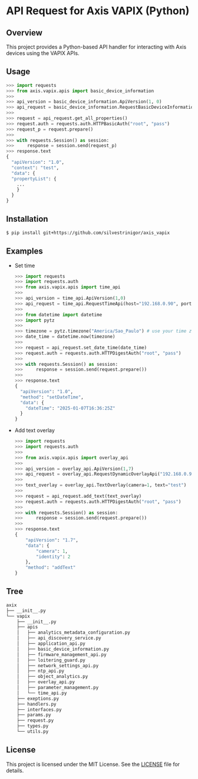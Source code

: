 # API Request for Axis VAPIX (Python)

## Overview

This project provides a Python-based API handler for interacting with Axis devices using the VAPIX APIs.

## Usage

```python
>>> import requests
>>> from axis.vapix.apis import basic_device_information
>>>
>>> api_version = basic_device_information.ApiVersion(1, 0)
>>> api_request = basic_device_information.RequestBasicDeviceInformation(host="192.168.0.90", port=80, api_version=api_version, context="test")
>>>
>>> request = api_request.get_all_properties()
>>> request.auth = requests.auth.HTTPBasicAuth("root", "pass")
>>> request_p = request.prepare()
>>> 
>>> with requests.Session() as session:
>>>     response = session.send(request_p)
>>> response.text
{
  "apiVersion": "1.0",
  "context": "test",
  "data": {
  "propertyList": {
    ... 
    }
  }
}
```

## Installation

```bash
$ pip install git+https://github.com/silvestrinigor/axis_vapix
```

## Examples

- Set time
    
    ```python
    >>> import requests
    >>> import requests.auth
    >>> from axis.vapix.apis import time_api
    >>> 
    >>> api_version = time_api.ApiVersion(1,0)
    >>> api_request = time_api.RequestTimeApi(host="192.168.0.90", port="80", api_version=api_version)
    >>> 
    >>> from datetime import datetime
    >>> import pytz
    >>> 
    >>> timezone = pytz.timezone("America/Sao_Paulo") # use your time zone
    >>> date_time = datetime.now(timezone)
    >>> 
    >>> request = api_request.set_date_time(date_time)
    >>> request.auth = requests.auth.HTTPDigestAuth("root", "pass")
    >>> 
    >>> with requests.Session() as session:
    >>>     response = session.send(request.prepare())
    >>> 
    >>> response.text
    {
      "apiVersion": "1.0",
      "method": "setDateTime",
      "data": {
        "dateTime": "2025-01-07T16:36:25Z"
      }
    }
    ```
    
- Add text overlay
    
    ```python
    >>> import requests
    >>> import requests.auth
    >>> 
    >>> from axis.vapix.apis import overlay_api
    >>> 
    >>> api_version = overlay_api.ApiVersion(1,7)
    >>> api_request = overlay_api.RequestDynamicOverlayApi("192.168.0.90", 80, api_version)
    >>> 
    >>> text_overlay = overlay_api.TextOverlay(camera=1, text="test")
    >>> 
    >>> request = api_request.add_text(text_overlay)
    >>> request.auth = requests.auth.HTTPDigestAuth("root", "pass")
    >>> 
    >>> with requests.Session() as session:
    >>>     response = session.send(request.prepare())
    >>> 
    >>> response.text
    {
        "apiVersion": "1.7",
        "data": {
            "camera": 1,
            "identity": 2
        },
        "method": "addText"
    }
    ```
    

## Tree

```bash
axix
├── __init__.py
└── vapix
    ├── __init__.py
    ├── apis
    │   ├── analytics_metadata_configuration.py
    │   ├── api_discovery_service.py
    │   ├── application_api.py
    │   ├── basic_device_information.py
    │   ├── firmware_management_api.py
    │   ├── loitering_guard.py
    │   ├── network_settings_api.py
    │   ├── ntp_api.py
    │   ├── object_analytics.py
    │   ├── overlay_api.py
    │   ├── parameter_management.py
    │   └── time_api.py
    ├── exeptions.py
    ├── handlers.py
    ├── interfaces.py
    ├── params.py
    ├── request.py
    ├── types.py
    └── utils.py
```

## License

This project is licensed under the MIT License. See the [LICENSE](/C:/Users/141669/AppData/Local/Programs/Joplin/resources/app.asar/LICENSE "LICENSE") file for details.
